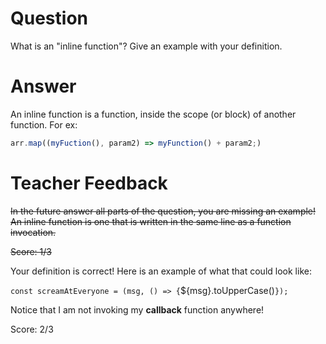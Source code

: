 # Question

What is an "inline function"? Give an example with your definition.

# Answer

An inline function is a function, inside the scope (or block) of another function. For ex:

```jsx
arr.map((myFuction(), param2) => myFunction() + param2;)
```

# Teacher Feedback

~~In the future answer all parts of the question, you are missing an example! An inline function is one that is written in the same line as a function invocation.~~

~~Score: 1/3~~

Your definition is correct! Here is an example of what that could look like: 

`const screamAtEveryone = (msg, () => {`${msg}.toUpperCase()`});` 

Notice that I am not invoking my **callback** function anywhere!

Score: 2/3
